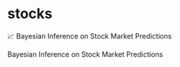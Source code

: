 # stocks
📈 Bayesian Inference on Stock Market Predictions

Bayesian Inference on Stock Market Predictions
